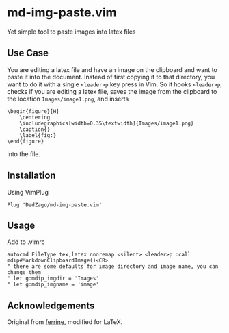 # md-img-paste.vim
Yet simple tool to paste images into latex files

## Use Case
You are editing a latex file and have an image on the clipboard and want to paste it into the document. Instead of first copying it to that directory, you want to do it with a single `<leader>p` key press in Vim. So it hooks `<leader>p`, checks if you are editing a latex file, saves the image from the clipboard to the location  `Images/image1.png`, and inserts
```
\begin{figure}[H]
    \centering
    \includegraphics[width=0.35\textwidth]{Images/image1.png}
    \caption{}
    \label{fig:}
\end{figure}
```
into the file.

## Installation

Using VimPlug
```
Plug 'DedZago/md-img-paste.vim'
```

## Usage
Add to .vimrc
```
autocmd FileType tex,latex nnoremap <silent> <leader>p :call mdip#MarkdownClipboardImage()<CR>
" there are some defaults for image directory and image name, you can change them
" let g:mdip_imgdir = 'Images'
" let g:mdip_imgname = 'image'
```

## Acknowledgements
Original from [ferrine](https://github.com/ferrine/md-img-paste.vim), modified for LaTeX.
